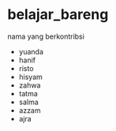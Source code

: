 # belajar_bareng

nama yang berkontribsi
- yuanda
- hanif
- risto
- hisyam
- zahwa
- tatma
- salma
- azzam
- ajra


